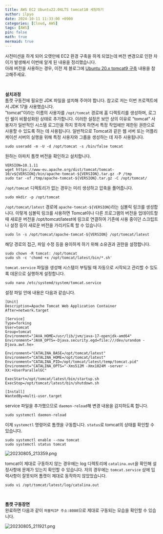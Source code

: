 ```yaml
---
title: AWS EC2 Ubuntu22.04LTS tomcat10 세팅하기
author: ilpyo
date: 2024-10-11 11:33:00 +0900
categories: [Cloud, AWS]
tags: [AWS]
pin: false
math: true
mermaid: true
---
```


사전미션을 하게 되어 오랫만에 EC2 환경 구축을 하게 되었는데 버전 변경으로 인한 차이가 발생해서 이번에 알게 된 내용을 정리했습니다.  
아래 버전을 사용하는 경우, 이전 제 블로그에 [Ubuntu 20.x tomcat9 구축](https://ilpyoyang.tistory.com/145) 내용을 참고해주세요.  

<br>

**설치과정**  
톰캣 구동전에 필요한 JDK 파일을 설치해 주어야 합니다. 참고로 저는 이번 프로젝트에서 JDK 17을 사용했습니다.  
"tomcat"이라는 이름의 사용자를 ```/opt/tomcat``` 경로에 홈 디렉토리를 생성하며, 로그인 쉘이 비활성화된 상태로 추가합니다. 이러한 설정은 보안 상의 이유로 "tomcat" 사용자가 일반적인 시스템 로그인을 하지 못하게 하면서 특정 작업에만 제한된 권한으로 사용할 수 있도록 하는 데 사용됩니다. 
일반적으로 Tomcat과 같은 웹 서버 또는 어플리케이션 서버의 실행을 위해 특정 사용자와 그룹을 생성하는 데 자주 사용됩니다.
```
sudo useradd -m -U -d /opt/tomcat -s /bin/false tomcat
```
원하는 아파치 톰캣 버전을 확인하고 설치합니다.
```
VERSION=10.1.11
wget https://www-eu.apache.org/dist/tomcat/tomcat-10/v${VERSION}/bin/apache-tomcat-${VERSION}.tar.gz -P /tmp
sudo tar -xf /tmp/apache-tomcat-${VERSION}.tar.gz -C /opt/tomcat/
```
```/opt/tomcat``` 디렉토리가 없는 경우는 미리 생성하고 압축을 풀어줍니다.
```
sudo mkdir -p /opt/tomcat
```
```/opt/tomcat/latest``` 경로에 ```apache-tomcat-${VERSION}```라는 심볼릭 링크를 생성합니다. 이렇게 심볼릭 링크를 사용하면 Tomcat이나 다른 프로그램의 버전을 업데이트할 때 새로운 버전을 /opt/tomcat/latest에 링크로 연결하여 기존에 사용 중이던 스크립트나 설정 등이 새로운 버전을 가리키도록 할 수 있습니다.
```
sudo ln -s /opt/tomcat/apache-tomcat-${VERSION} /opt/tomcat/latest
```
해당 경로의 접근, 파일 수정 등을 용이하게 하기 위해 소유권과 권한을 설정합니다.
```
sudo chown -R tomcat: /opt/tomcat
sudo sh -c 'chomd +x /opt/tomcat/latest/bin/*.sh' 
```
```tomcat.service``` 파일을 생성해 시스템이 부팅될 때 자동으로 시작되고 관리할 수 있도록 데몬으로 실행하게 설정합니다.
```
sudo nano /etc/systemd/system/tomcat.service
```
설정 파일 안에 내용은 다음과 같습니다.
```
[Unit]
Description=Apache Tomcat Web Application Container
After=network.target

[Service]
Type=forking
User=tomcat
Group=tomcat
Environment="JAVA_HOME=/usr/lib/jvm/java-17-openjdk-amd64"
Environment="JAVA_OPTS=-Djava.security.egd=file:///dev/urandom -Djava.awt.he>

Environment="CATALINA_BASE=/opt/tomcat/latest"
Environment="CATALINA_HOME=/opt/tomcat/latest"
Environment="CATALINA_PID=/opt/tomcat/latest/temp/tomcat.pid"
Environment="CATALINA_OPTS="-Xms512M -Xmx1024M -server -XX:+UserParallelGC"

ExecStart=/opt/tomcat/latest/bin/startup.sh
ExecStop=/opt/tomcat/latest/bin/shutdown.sh

[Install]
WantedBy=multi-user.target
```
service 파일을 추가했으므로 ```daemon-reload```해 변경 내용을 감지하도록 합니다.
```
sudo systemctl daemon-reload
```
이제 ```systemctl``` 명령어로 톰캣을 구동합니다. ```status```로 tomcat의 상태를 확인할 수 있습니다. 
```
sudo systemctl enable --now tomcat
sudo systemctl status tomcat
```

![20230805_213359.png](/assets/post_images/aws/20230805_213359.png)

tomcat이 제대로 구동하지 않는 경우에는 log 디렉토리에 ```catalina.out```을 확인해 설정사항에 문제가 있는지 확인할 수 있습니다. 저의 경우에는 ```tomcat.service``` 상에 입력사항이 잘못되어 톰캣이 제대로 동작하지 않았었습니다.
```
sudo vi /opt/tomcat/latest/log/catalina.out
```

<br>

**톰캣 구동장면**  
완료하면 다음과 같이 ```퍼블릭IP 주소:8080```으로 제대로 구동되는 모습을 확인할 수 있습니다.  

![20230805_211921.png](/assets/post_images/aws/20230805_211921.png)
